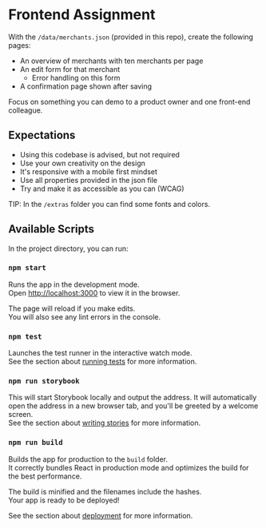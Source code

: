 # Frontend Assignment

With the `/data/merchants.json` (provided in this repo), create the following
pages:

- An overview of merchants with ten merchants per page
- An edit form for that merchant
  - Error handling on this form
- A confirmation page shown after saving

Focus on something you can demo to a product owner and one front-end
colleague.

## Expectations

- Using this codebase is advised, but not required
- Use your own creativity on the design
- It's responsive with a mobile first mindset
- Use all properties provided in the json file
- Try and make it as accessible as you can (WCAG)

TIP: In the `/extras` folder you can find some fonts and colors.

## Available Scripts

In the project directory, you can run:

### `npm start`

Runs the app in the development mode.\
Open [http://localhost:3000](http://localhost:3000) to view it in the
browser.

The page will reload if you make edits.\
You will also see any lint errors in the console.

### `npm test`

Launches the test runner in the interactive watch mode.\
See the section about [running tests](https://facebook.github.io/create-react-app/docs/running-tests)
for more information.

### `npm run storybook`

This will start Storybook locally and output the address. It will
automatically open the address in a new browser tab, and you'll be greeted
by a welcome screen.\
See the section about [writing stories](https://storybook.js.org/docs/react/writing-stories/introduction)
for more information.

### `npm run build`

Builds the app for production to the `build` folder.\
It correctly bundles React in production mode and optimizes the build for
the best performance.

The build is minified and the filenames include the hashes.\
Your app is ready to be deployed!

See the section about [deployment](https://facebook.github.io/create-react-app/docs/deployment)
for more information.
